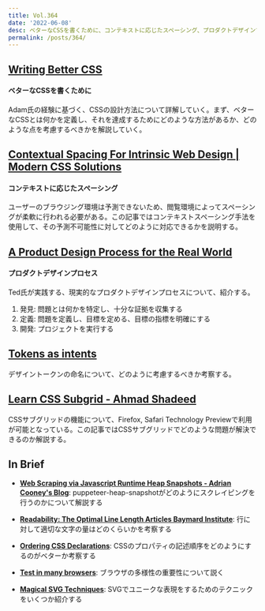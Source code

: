 ```yaml
---
title: Vol.364
date: '2022-06-08'
desc: ベターなCSSを書くために、コンテキストに応じたスペーシング、プロダクトデザインプロセス、ほか計10リンク
permalink: /posts/364/
---
```



## [Writing Better CSS](https://sprucecss.com/blog/writing-better-css/)
#### ベターなCSSを書くために

Adam氏の経験に基づく、CSSの設計方法について詳解していく。まず、ベターなCSSとは何かを定義し、それを達成するためにどのような方法があるか、どのような点を考慮するべきかを解説していく。


## [Contextual Spacing For Intrinsic Web Design | Modern CSS Solutions](https://moderncss.dev/contextual-spacing-for-intrinsic-web-design/)
#### コンテキストに応じたスペーシング

ユーザーのブラウジング環境は予測できないため、閲覧環境によってスペーシングが柔軟に行われる必要がある。この記事ではコンテキストスペーシング手法を使用して、その予測不可能性に対してどのように対応できるかを説明する。


## [A Product Design Process for the Real World](https://www.tedgoas.com/blog/product-design-process/)
#### プロダクトデザインプロセス

Ted氏が実践する、現実的なプロダクトデザインプロセスについて、紹介する。

1. 発見: 問題とは何かを特定し、十分な証拠を収集する
1. 定義: 問題を定義し、目標を定める、目標の指標を明確にする
1. 開発: プロジェクトを実行する

## [Tokens as intents](https://blog.damato.design/posts/tokens-as-intents/)

デザイントークンの命名について、どのように考慮するべきか考察する。


## [Learn CSS Subgrid - Ahmad Shadeed](https://ishadeed.com/article/learn-css-subgrid/)

CSSサブグリッドの機能について、Firefox, Safari Technology Previewで利用が可能となっている。この記事ではCSSサブグリッドでどのような問題が解決できるのか解説する。



## In Brief

- **[Web Scraping via Javascript Runtime Heap Snapshots - Adrian Cooney's Blog](https://www.adriancooney.ie/blog/web-scraping-via-javascript-heap-snapshots)**: puppeteer-heap-snapshotがどのようにスクレイピングを行うのかについて解説する

- **[Readability: The Optimal Line Length  Articles  Baymard Institute](https://baymard.com/blog/line-length-readability)**: 行に対して適切な文字の量はどのくらいかを考察する

- **[Ordering CSS Declarations](https://blog.jim-nielsen.com/2022/ordering-css-delcarations/)**: CSSのプロパティの記述順序をどのようにするのがベターか考察する

- **[Test in many browsers](https://hidde.blog/test-in-many-browsers/)**: ブラウザの多様性の重要性について説く

- **[Magical SVG Techniques](https://www.smashingmagazine.com/2022/05/magical-svg-techniques/)**: SVGでユニークな表現をするためのテクニックをいくつか紹介する
